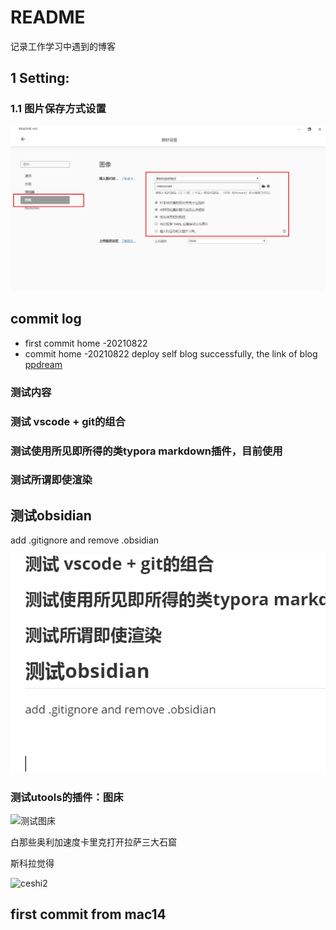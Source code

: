 # README

记录工作学习中遇到的博客

## 1 Setting:

### 1.1 图片保存方式设置

![image-20220826165932618](resources/image-20220826165932618.png)



## commit log

- first commit home -20210822
- commit home -20210822 deploy self blog successfully, the link of blog [ppdream](www.ppdream.xyz)

### 测试内容

### 测试 vscode + git的组合

### 测试使用所见即所得的类typora markdown插件，目前使用

### 测试所谓即使渲染
## 测试obsidian

add .gitignore and remove .obsidian

![image-20220826165817824](resources/image-20220826165817824.png)



### 测试utools的插件：图床

![测试图床](https://files.catbox.moe/2v2xjg.png)

白那些奥利加速度卡里克打开拉萨三大石窟

斯科拉觉得

![ceshi2](https://files.catbox.moe/bpgguc.png)

## first commit from mac14